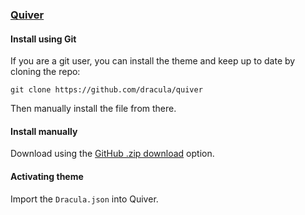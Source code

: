 ### [Quiver](http://happenapps.com/#quiver.com)

#### Install using Git

If you are a git user, you can install the theme and keep up to date by cloning the repo:

    git clone https://github.com/dracula/quiver

Then manually install the file from there.

#### Install manually

Download using the [GitHub .zip download](https://github.com/dracula/quiver/archive/master.zip) option.

#### Activating theme

Import the `Dracula.json` into Quiver.
